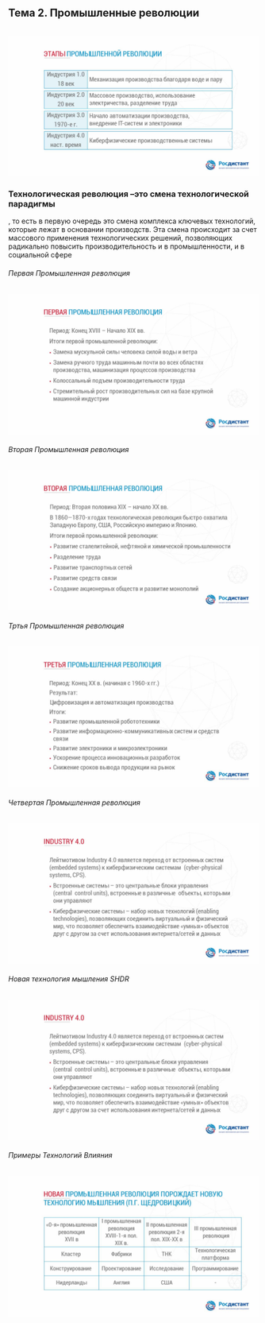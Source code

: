 ## Тема 2. Промышленные революции

######
![](_src/1.jpg)

### Технологическая революция –это смена технологической парадигмы
, то есть в первую очередь это смена комплекса ключевых технологий, которые лежат в основании производств. Эта смена происходит за счет массового применения технологических решений, позволяющих радикально повысить производительность и в промышленности, и в социальной сфере

###### Первая Промышленная революция
![](_src/2.jpg)

###### Вторая Промышленная революция
![](_src/3.jpg)

###### Тртья Промышленная революция
![](_src/4.jpg)

###### Четвертая Промышленная революция
![](_src/5.jpg)

###### Новая технология мышления SHDR
![](_src/5.jpg)

###### Примеры Технологий Влияния
![](_src/6.jpg)


